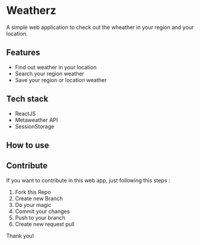 # Weatherz

A simple web application to check out the wheather in your region and your location.

## Features

- Find out weather in your location
- Search your region weather
- Save your region or location weather

## Tech stack

- ReactJS
- Metaweather API
- SessionStorage

## How to use

## Contribute

If you want to contribute in this web app, just following this steps :

1. Fork this Repo
2. Create new Branch
3. Do your magic
4. Commit your changes
5. Push to your branch
6. Create new request pull

Thank you!
